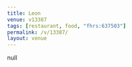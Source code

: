 ```yaml
---
title: Leon
venue: v13387
tags: [restaurant, food, "fhrs:637503"]
permalink: /v/13387/
layout: venue
---
```

null